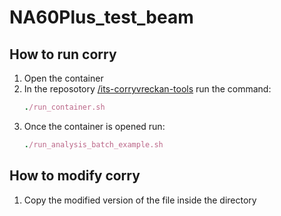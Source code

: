 # NA60Plus_test_beam

## How to run corry
1. Open the container
2. In the reposotory <ins>/its-corryvreckan-tools</ins> run the command:
   ```ruby
   ./run_container.sh
   ```
3. Once the container is opened run:
   ```ruby
   ./run_analysis_batch_example.sh
   ```

## How to modify corry
1. Copy the modified version of the file inside the directory
